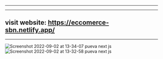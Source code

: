 -----------------------------------------------------------------------------------------
-----------------------------------------------------------------------------------------
visit website: https://eccomerce-sbn.netlify.app/
-----------------------------------------------------------------------------------------
-----------------------------------------------------------------------------------------


![Screenshot 2022-09-02 at 13-34-07 pueva next js](https://user-images.githubusercontent.com/107477446/188219838-c3987325-4bd6-432f-87bd-9487bae5b1d8.png)
![Screenshot 2022-09-02 at 13-32-58 pueva next js](https://user-images.githubusercontent.com/107477446/188219848-e8b48370-ee1f-437e-9deb-749166492516.png)

